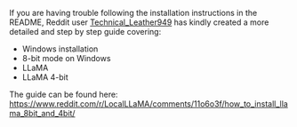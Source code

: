 If you are having trouble following the installation instructions in the README, Reddit user [Technical_Leather949](https://www.reddit.com/user/Technical_Leather949/) has kindly created a more detailed and step by step guide covering:

* Windows installation
* 8-bit mode on Windows
* LLaMA
* LLaMA 4-bit

The guide can be found here: https://www.reddit.com/r/LocalLLaMA/comments/11o6o3f/how_to_install_llama_8bit_and_4bit/

